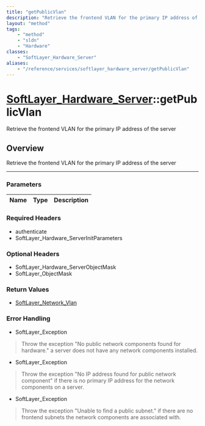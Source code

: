 ```yaml
---
title: "getPublicVlan"
description: "Retrieve the frontend VLAN for the primary IP address of the server"
layout: "method"
tags:
    - "method"
    - "sldn"
    - "Hardware"
classes:
    - "SoftLayer_Hardware_Server"
aliases:
    - "/reference/services/softlayer_hardware_server/getPublicVlan"
---
```

# [SoftLayer_Hardware_Server](/reference/services/SoftLayer_Hardware_Server)::getPublicVlan


Retrieve the frontend VLAN for the primary IP address of the server


## Overview 
Retrieve the frontend VLAN for the primary IP address of the server 

-----

### Parameters 
|Name | Type | Description |
| --- | --- | --- |


### Required Headers
* authenticate
* SoftLayer_Hardware_ServerInitParameters


### Optional Headers
* SoftLayer_Hardware_ServerObjectMask
* SoftLayer_ObjectMask

### Return Values
* <a href='/reference/datatypes/SoftLayer_Network_Vlan'>SoftLayer_Network_Vlan </a>



### Error Handling

* SoftLayer_Exception 

> Throw the exception "No public network components found for hardware." a server does not have any network components installed. 

* SoftLayer_Exception 

> Throw the exception "No IP address found for public network component" if there is no primary IP address for the network components on a server. 

* SoftLayer_Exception 

> Throw the exception "Unable to find a public subnet." if there are no frontend subnets the network components are associated with. 



